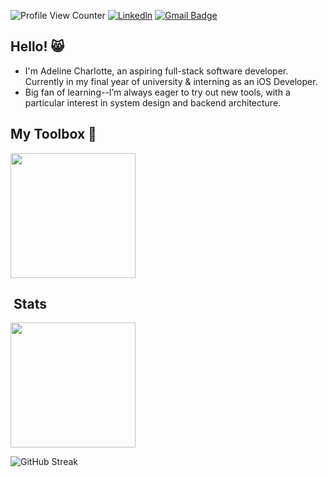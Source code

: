 ![Profile View Counter](https://komarev.com/ghpvc/?username=adelinechrltt)
[![Linkedln](https://img.shields.io/badge/LinkedIn-0077B5?style=flat-square&logo=linkedin&logoColor=white)](https://www.linkedin.com/in/adeline-augustinne-704194243/)
[![Gmail Badge](https://img.shields.io/badge/-Gmail-c14438?style=flat-square&logo=Gmail&logoColor=white&link=mailto:adeline.chrltt@gmail.com)](mailto:adeline.chrltt@gmail.com)

## Hello! 😸

+ I'm Adeline Charlotte, an aspiring full-stack software developer. Currently in my final year of university & interning as an iOS Developer.
+ Big fan of learning--I’m always eager to try out new tools, with a particular interest in system design and backend architecture.

## My Toolbox 🔧
<img height=200 align="center" src="https://github-readme-stats.vercel.app/api/top-langs?username=ricotandrio&layout=compact&langs_count=8" />

## &nbsp;Stats

<img height=200 align="center" src="https://github-readme-stats.vercel.app/api?username=adelinechrltt&show_icons=true&locale=en" />

![GitHub Streak](https://github-readme-streak-stats.herokuapp.com/?user=adelinechrltt&theme=dark&count_private=true&bg_color=1B436F&title_color=6C9BD1&text_color=a4aacb&icon_color=007ec6)
<!--
**adelinechrltt/adelinechrltt** is a ✨ _special_ ✨ repository because its `README.md` (this file) appears on your GitHub profile.

Here are some ideas to get you started:

- 🔭 I’m currently working on ...
- 🌱 I’m currently learning ...
- 👯 I’m looking to collaborate on ...
- 🤔 I’m looking for help with ...
- 💬 Ask me about ...
- 📫 How to reach me: ...
- 😄 Pronouns: ...
- ⚡ Fun fact: ...
-->
